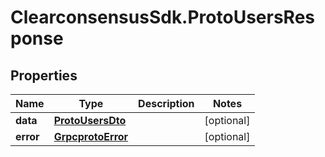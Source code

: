 # ClearconsensusSdk.ProtoUsersResponse

## Properties

Name | Type | Description | Notes
------------ | ------------- | ------------- | -------------
**data** | [**ProtoUsersDto**](ProtoUsersDto.md) |  | [optional] 
**error** | [**GrpcprotoError**](GrpcprotoError.md) |  | [optional] 


